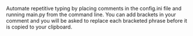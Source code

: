Automate repetitive typing by placing comments in the config.ini file and running main.py from the command line. You can add brackets in your comment and you will be asked to replace each bracketed phrase before it is copied to your clipboard.  
